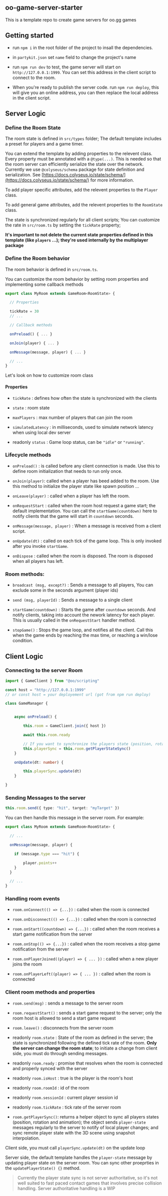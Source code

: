 ## oo-game-server-starter

This is a template repo to create game servers for oo.gg games

## Getting started


- run `npm i` in the root folder of the project to insall the dependencies.

- in `partykit.json` set `name` field to change the project's name

- run `npm run dev` to test, the game server will start on `http://127.0.0.1:1999`. You can set this address in
the client script to connect to the room.

- When you're ready to publish the server code. run `npm run deploy`, this will give you an online address, you can then replace the local address in the client script.

## Server Logic

### Define the Room State

The room state is defined in `src/types` folder; The default template includes a preset for players and a game timer.

You can extend the template by adding properties to the relevent class. Every property must be annotated with
a `@type(...)`. This is needed so that the room server can efficiently serialize the state over the network.
Currently we use `@colyseus/schema` package for state definition and serialization. See [https://docs.colyseus.io/state/schema/](https://docs.colyseus.io/state/schema/) for more information.

To add player specific attributes, add the relevent properties to the `Player` class.

To add general game attributes, add the relevent properties to the `RoomState` class.

The state is synchronized regularly for all client scripts; You can customize the rate in `src/room.ts` by setting the `tickRate` property;


**It's important to not delete the current state properties defined in this template (like `players` ...); they're used internally by the multiplayer package**



### Define the Room behavior

The room behavior is defined in `src/room.ts`. 

You can customize the room behavior by setting room properties and implementing some callback methods

```ts
export class MyRoom extends GameRoom<RoomState> {

  // Properties

  tickRate = 30
  // ...

  // Callback methods

  onPreload() { ... }

  onJoin(player) { ... }

  onMessage(message, player) { ... }

  // ...
}
```

Let's look on how to customize room class 

#### Properties

- `tickRate` : defines how often the state is synchronized with the clients

- `state` : room state

- `maxPlayers` : max number of players that can join the room

- `simulatedLatency` : in milliseconds, used to simulate network latency when using local dev server

- readonly `status` : Game loop status, can be `"idle"` or `"running"`. 



### Lifecycle methods

- `onPreload()` : is called before any client connection is made. Use this to define room initialization that needs to run only once.

- `onJoin(player)`: called when a player has beed added to the room. Use this method to initialize the player state like spawn position ...

- `onLeave(player)` : called when a player has left the room.

- `onRequestStart` : called when the room host request a game start; the default implementation. You can call the `startGame(countdown)` here to notify clients that the game will start in `countdown` seconds. 

- `onMessage(message, player)` : When a message is received from a client script. 

- `onUpdate(dt)` : called on each tick of the game loop. This is only invoked after you invoke `startGame`.

- `onDispose` : called when the room is disposed. The room is disposed when all players has left.


### Room methods:

- `broadcast (msg, except?)` : Sends a message to all players, You can exclude some in the seconds argument (player ids)

- `send (msg, playerId)` : Sends a message to a single client

- `startGame(countdown)` : Starts the game after `countdown` seconds. And notify clients, taking into account the nework latency for each player. This is usually called in the `onRequestStart` handler method. 

- `stopGame()` : Stops the game loop, and notifies all the client. Call this when the game ends by reaching the max time, or reaching a win/lose condition.




## Client Logic


### Connecting to the server Room


```ts
import { GameClient } from "@oo/scripting"

const host = "http://127.0.0.1:1999"
// or const host = your deployement url (got from npm run deploy)

class GameManager {


    async onPreload() {

        this.room = GameClient.join({ host })

        await this.room.ready

        // If you want to synchronize the players state (position, rotation, animation)
        this.playerSync = this.room.getPlayerStateSync()
    }

    onUpdate(dt: number) {

        this.playerSync.update(dt)
    }

}
```


### Sending Messages to the server

```ts
this.room.send({ type: "hit", target: "myTarget" })

```

You can then handle this message in the server room. For example:

```ts
export class MyRoom extends GameRoom<RoomState> {

  // ...

  onMessage(message, player) {

    if (message.type === "hit") {

        player.points++
    }
  }

  // ...
}
```

### Handling room events

- `room.onConnect(() => {...})` : called when the room is connected

- `room.onDisconnect(() => {...})` : called when the room is connected

- `room.onStart((countdown) => {...})` : called when the room receives a start game notification from the server

- `room.onStop(() => {...})` : called when the room receives a stop game notification from the server

- `room.onPlayerJoined((player) => { ... })` : called when a new player joins the room

- `room.onPlayerLeft((player) => { ... })` : called when the room is connected


### Client room methods and properties

- `room.send(msg)` : sends a message to the server room

- `room.requestStart()` : sends a start game request to the server; only the room host is allowed to send a start game request

- `room.leave()` : disconnects from the server room

- readonly `room.state` : State of the room as defined in the server; the state is synchronized following the defined tick rate of the room. **Only the server can change the room state**; to initiate a change from client side, you must do through sending messages.

- readonly `room.ready` : promise that resolves when the room is connected and properly synced with the server

- readonly `room.isHost` : true is the player is the room's host

- readonly `room.roomId` : id of the room

- readonly `room.sessionId` : current player session id

- readonly `room.tickRate` : tick rate of the server room

- `room.getPlayerSync()`: returns a helper object to sync all players states (position, rotation and animation); the object sends `player-state` messages regularly to the server to notify of local player changes; and sync remote player state with the 3D scene using snapshot interpolation. 

Client side, you must call `playerSync.update(dt)` on the update loop

Server side, the default template handles the `player-state` message by updating player state on the server room. You can sync other proeprties in the `updatePlayerState() {}` method.


>Currently the player state sync is not server authoritative, so it's not well suited to fast paced contact games that involves precise collision handling. Server authoritative handling is a WIP